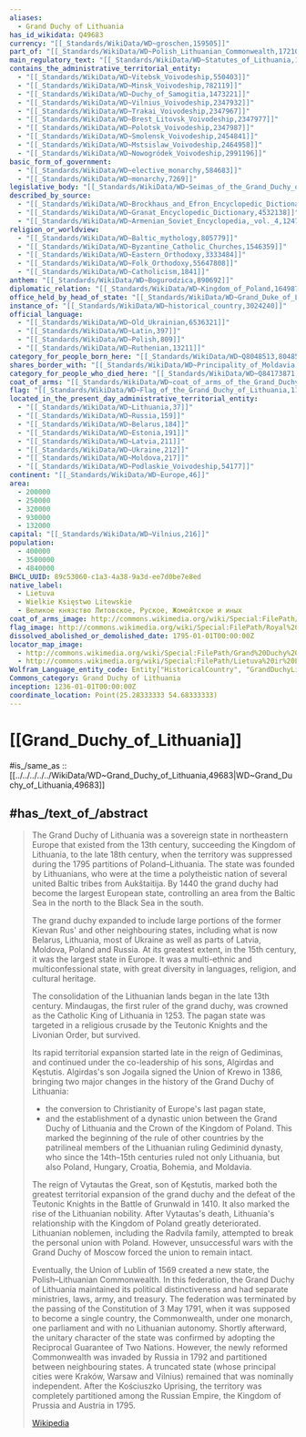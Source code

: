 ```yaml
---
aliases:
  - Grand Duchy of Lithuania
has_id_wikidata: Q49683
currency: "[[_Standards/WikiData/WD~groschen,159505]]"
part_of: "[[_Standards/WikiData/WD~Polish_Lithuanian_Commonwealth,172107]]"
main_regulatory_text: "[[_Standards/WikiData/WD~Statutes_of_Lithuania,197806]]"
contains_the_administrative_territorial_entity:
  - "[[_Standards/WikiData/WD~Vitebsk_Voivodeship,550403]]"
  - "[[_Standards/WikiData/WD~Minsk_Voivodeship,782119]]"
  - "[[_Standards/WikiData/WD~Duchy_of_Samogitia,1473221]]"
  - "[[_Standards/WikiData/WD~Vilnius_Voivodeship,2347932]]"
  - "[[_Standards/WikiData/WD~Trakai_Voivodeship,2347967]]"
  - "[[_Standards/WikiData/WD~Brest_Litovsk_Voivodeship,2347977]]"
  - "[[_Standards/WikiData/WD~Polotsk_Voivodeship,2347987]]"
  - "[[_Standards/WikiData/WD~Smolensk_Voivodeship,2454841]]"
  - "[[_Standards/WikiData/WD~Mstsislaw_Voivodeship,2464958]]"
  - "[[_Standards/WikiData/WD~Nowogródek_Voivodeship,2991196]]"
basic_form_of_government:
  - "[[_Standards/WikiData/WD~elective_monarchy,584683]]"
  - "[[_Standards/WikiData/WD~monarchy,7269]]"
legislative_body: "[[_Standards/WikiData/WD~Seimas_of_the_Grand_Duchy_of_Lithuania,596840]]"
described_by_source:
  - "[[_Standards/WikiData/WD~Brockhaus_and_Efron_Encyclopedic_Dictionary,602358]]"
  - "[[_Standards/WikiData/WD~Granat_Encyclopedic_Dictionary,4532138]]"
  - "[[_Standards/WikiData/WD~Armenian_Soviet_Encyclopedia,_vol._4,124737630]]"
religion_or_worldview:
  - "[[_Standards/WikiData/WD~Baltic_mythology,805779]]"
  - "[[_Standards/WikiData/WD~Byzantine_Catholic_Churches,1546359]]"
  - "[[_Standards/WikiData/WD~Eastern_Orthodoxy,3333484]]"
  - "[[_Standards/WikiData/WD~Folk_Orthodoxy,55647808]]"
  - "[[_Standards/WikiData/WD~Catholicism,1841]]"
anthem: "[[_Standards/WikiData/WD~Bogurodzica,890692]]"
diplomatic_relation: "[[_Standards/WikiData/WD~Kingdom_of_Poland,1649871]]"
office_held_by_head_of_state: "[[_Standards/WikiData/WD~Grand_Duke_of_Lithuania,2639920]]"
instance_of: "[[_Standards/WikiData/WD~historical_country,3024240]]"
official_language:
  - "[[_Standards/WikiData/WD~Old_Ukrainian,6536321]]"
  - "[[_Standards/WikiData/WD~Latin,397]]"
  - "[[_Standards/WikiData/WD~Polish,809]]"
  - "[[_Standards/WikiData/WD~Ruthenian,13211]]"
category_for_people_born_here: "[[_Standards/WikiData/WD~Q8048513,8048513]]"
shares_border_with: "[[_Standards/WikiData/WD~Principality_of_Moldavia,10957559]]"
category_for_people_who_died_here: "[[_Standards/WikiData/WD~Q84173871,84173871]]"
coat_of_arms: "[[_Standards/WikiData/WD~coat_of_arms_of_the_Grand_Duchy_of_Lithuania,113638705]]"
flag: "[[_Standards/WikiData/WD~Flag_of_the_Grand_Duchy_of_Lithuania,114437065]]"
located_in_the_present_day_administrative_territorial_entity:
  - "[[_Standards/WikiData/WD~Lithuania,37]]"
  - "[[_Standards/WikiData/WD~Russia,159]]"
  - "[[_Standards/WikiData/WD~Belarus,184]]"
  - "[[_Standards/WikiData/WD~Estonia,191]]"
  - "[[_Standards/WikiData/WD~Latvia,211]]"
  - "[[_Standards/WikiData/WD~Ukraine,212]]"
  - "[[_Standards/WikiData/WD~Moldova,217]]"
  - "[[_Standards/WikiData/WD~Podlaskie_Voivodeship,54177]]"
continent: "[[_Standards/WikiData/WD~Europe,46]]"
area:
  - 200000
  - 250000
  - 320000
  - 930000
  - 132000
capital: "[[_Standards/WikiData/WD~Vilnius,216]]"
population:
  - 400000
  - 3500000
  - 4840000
BHCL_UUID: 89c53060-c1a3-4a38-9a3d-ee7d0be7e8ed
native_label:
  - Lietuva
  - Wielkie Księstwo Litewskie
  - Великое князство Литовское, Руское, Жомойтское и иных
coat_of_arms_image: http://commons.wikimedia.org/wiki/Special:FilePath/POL%20COA%20Grand%20Duchy%20of%20Lithuania.svg
flag_image: http://commons.wikimedia.org/wiki/Special:FilePath/Royal%20banner%20of%20the%20Grand%20Duchy%20of%20Lithuania.svg
dissolved_abolished_or_demolished_date: 1795-01-01T00:00:00Z
locator_map_image:
  - http://commons.wikimedia.org/wiki/Special:FilePath/Grand%20Duchy%20of%20Lithuania%201430.png
  - http://commons.wikimedia.org/wiki/Special:FilePath/Lietuva%20ir%20Lenkija.Lithuania%20and%20Poland%201387.png
Wolfram_Language_entity_code: Entity["HistoricalCountry", "GrandDuchyLithuania"]
Commons_category: Grand Duchy of Lithuania
inception: 1236-01-01T00:00:00Z
coordinate_location: Point(25.28333333 54.68333333)
---
```


# [[Grand_Duchy_of_Lithuania]] 

#is_/same_as :: [[../../../../../WikiData/WD~Grand_Duchy_of_Lithuania,49683|WD~Grand_Duchy_of_Lithuania,49683]] 

## #has_/text_of_/abstract 

> The Grand Duchy of Lithuania was a sovereign state in northeastern Europe 
> that existed from the 13th century, succeeding the Kingdom of Lithuania, to the late 18th century, 
> when the territory was suppressed during the 1795 partitions of Poland–Lithuania. 
> The state was founded by Lithuanians, who were at the time a polytheistic nation 
> of several united Baltic tribes from Aukštaitija. 
> By 1440 the grand duchy had become the largest European state, 
> controlling an area from the Baltic Sea in the north to the Black Sea in the south.
>
> The grand duchy expanded to include large portions of the former Kievan Rus' 
> and other neighbouring states, including what is now Belarus, Lithuania, most of Ukraine 
> as well as parts of Latvia, Moldova, Poland and Russia. 
> At its greatest extent, in the 15th century, it was the largest state in Europe. 
> It was a multi-ethnic and multiconfessional state, 
> with great diversity in languages, religion, and cultural heritage.
>
> The consolidation of the Lithuanian lands began in the late 13th century. 
> Mindaugas, the first ruler of the grand duchy, was crowned as the Catholic King of Lithuania in 1253. 
> The pagan state was targeted in a religious crusade by the Teutonic Knights 
> and the Livonian Order, but survived. 
> 
> Its rapid territorial expansion started late in the reign of Gediminas, 
> and continued under the co-leadership of his sons, Algirdas and Kęstutis. 
> Algirdas's son Jogaila signed the Union of Krewo in 1386, 
> bringing two major changes in the history of the Grand Duchy of Lithuania: 
> - the conversion to Christianity of Europe's last pagan state, 
> - and the establishment of a dynastic union between the Grand Duchy of Lithuania 
>   and the Crown of the Kingdom of Poland. 
> This marked the beginning of the rule of other countries 
> by the patrilineal members of the Lithuanian ruling Gediminid dynasty, 
> who since the 14th–15th centuries ruled not only Lithuania, 
> but also Poland, Hungary, Croatia, Bohemia, and Moldavia.
>
> The reign of Vytautas the Great, son of Kęstutis, marked both the greatest territorial expansion of the grand duchy and the defeat of the Teutonic Knights in the Battle of Grunwald in 1410. It also marked the rise of the Lithuanian nobility. After Vytautas's death, Lithuania's relationship with the Kingdom of Poland greatly deteriorated. Lithuanian noblemen, including the Radvila family, attempted to break the personal union with Poland. However, unsuccessful wars with the Grand Duchy of Moscow forced the union to remain intact.
>
> Eventually, the Union of Lublin of 1569 created a new state, the Polish–Lithuanian Commonwealth. In this federation, the Grand Duchy of Lithuania maintained its political distinctiveness and had separate ministries, laws, army, and treasury. The federation was terminated by the passing of the Constitution of 3 May 1791, when it was supposed to become a single country, the Commonwealth, under one monarch, one parliament and with no Lithuanian autonomy. Shortly afterward, the unitary character of the state was confirmed by adopting the Reciprocal Guarantee of Two Nations. However, the newly reformed Commonwealth was invaded by Russia in 1792 and partitioned between neighbouring states. A truncated state (whose principal cities were Kraków, Warsaw and Vilnius) remained that was nominally independent. After the Kościuszko Uprising, the territory was completely partitioned among the Russian Empire, the Kingdom of Prussia and Austria in 1795.
>
> [Wikipedia](https://en.wikipedia.org/wiki/Grand%20Duchy%20of%20Lithuania) 

